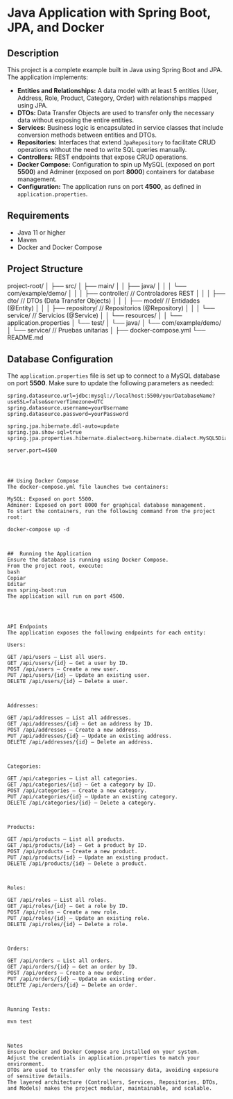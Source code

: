 # Java Application with Spring Boot, JPA, and Docker

## Description

This project is a complete example built in Java using Spring Boot and JPA. The application implements:

- **Entities and Relationships:** A data model with at least 5 entities (User, Address, Role, Product, Category, Order) with relationships mapped using JPA.
- **DTOs:** Data Transfer Objects are used to transfer only the necessary data without exposing the entire entities.
- **Services:** Business logic is encapsulated in service classes that include conversion methods between entities and DTOs.
- **Repositories:** Interfaces that extend `JpaRepository` to facilitate CRUD operations without the need to write SQL queries manually.
- **Controllers:** REST endpoints that expose CRUD operations.
- **Docker Compose:** Configuration to spin up MySQL (exposed on port **5500**) and Adminer (exposed on port **8000**) containers for database management.
- **Configuration:** The application runs on port **4500**, as defined in `application.properties`.

## Requirements

- Java 11 or higher
- Maven
- Docker and Docker Compose

## Project Structure

project-root/
│
├── src/
│   ├── main/
│   │   ├── java/
│   │   │   └── com/example/demo/
│   │   │       ├── controller/         // Controladores REST
│   │   │       ├── dto/                // DTOs (Data Transfer Objects)
│   │   │       ├── model/              // Entidades (@Entity)
│   │   │       ├── repository/         // Repositorios (@Repository)
│   │   │       └── service/            // Servicios (@Service)
│   │   └── resources/
│   │       └── application.properties
│   └── test/
│       └── java/
│           └── com/example/demo/
│               └── service/            // Pruebas unitarias
│
├── docker-compose.yml
└── README.md



## Database Configuration

The `application.properties` file is set up to connect to a MySQL database on port **5500**. Make sure to update the following parameters as needed:

```properties
spring.datasource.url=jdbc:mysql://localhost:5500/yourDatabaseName?useSSL=false&serverTimezone=UTC
spring.datasource.username=yourUsername
spring.datasource.password=yourPassword

spring.jpa.hibernate.ddl-auto=update
spring.jpa.show-sql=true
spring.jpa.properties.hibernate.dialect=org.hibernate.dialect.MySQL5Dialect

server.port=4500




## Using Docker Compose
The docker-compose.yml file launches two containers:

MySQL: Exposed on port 5500.
Adminer: Exposed on port 8000 for graphical database management.
To start the containers, run the following command from the project root:

docker-compose up -d



##  Running the Application
Ensure the database is running using Docker Compose.
From the project root, execute:
bash
Copiar
Editar
mvn spring-boot:run
The application will run on port 4500.




API Endpoints
The application exposes the following endpoints for each entity:

Users:

GET /api/users – List all users.
GET /api/users/{id} – Get a user by ID.
POST /api/users – Create a new user.
PUT /api/users/{id} – Update an existing user.
DELETE /api/users/{id} – Delete a user.



Addresses:

GET /api/addresses – List all addresses.
GET /api/addresses/{id} – Get an address by ID.
POST /api/addresses – Create a new address.
PUT /api/addresses/{id} – Update an existing address.
DELETE /api/addresses/{id} – Delete an address.



Categories:

GET /api/categories – List all categories.
GET /api/categories/{id} – Get a category by ID.
POST /api/categories – Create a new category.
PUT /api/categories/{id} – Update an existing category.
DELETE /api/categories/{id} – Delete a category.



Products:

GET /api/products – List all products.
GET /api/products/{id} – Get a product by ID.
POST /api/products – Create a new product.
PUT /api/products/{id} – Update an existing product.
DELETE /api/products/{id} – Delete a product.



Roles:

GET /api/roles – List all roles.
GET /api/roles/{id} – Get a role by ID.
POST /api/roles – Create a new role.
PUT /api/roles/{id} – Update an existing role.
DELETE /api/roles/{id} – Delete a role.



Orders:

GET /api/orders – List all orders.
GET /api/orders/{id} – Get an order by ID.
POST /api/orders – Create a new order.
PUT /api/orders/{id} – Update an existing order.
DELETE /api/orders/{id} – Delete an order.



Running Tests:

mvn test



Notes
Ensure Docker and Docker Compose are installed on your system.
Adjust the credentials in application.properties to match your environment.
DTOs are used to transfer only the necessary data, avoiding exposure of sensitive details.
The layered architecture (Controllers, Services, Repositories, DTOs, and Models) makes the project modular, maintainable, and scalable.